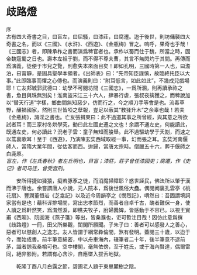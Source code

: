 歧路燈
======

序  
    古有四大奇書之目，曰盲左，曰屈騷，曰漆莊，曰腐遷。迨于後世，則坊傭襲四大奇書之名，而以《三國》、《水浒》、《西遊》、《金瓶梅》冒之。嗚呼，果奇也乎哉！《三國志》者，即陳承柞之書而演爲稗官者也。承柞以蜀而仕于魏，所當之時，固帝魏寇蜀之日也。壽本左袒于劉，而不得不尊夫曹，其言不無閃灼于其間。再傳而爲演義，徒便于市兒之覽，則愈失本來面目矣！即如孔明，三國時第一人也，曰澹泊，曰甯靜，是固具聖學本領者。《出師表》曰：“先帝知臣謹慎，故臨終托臣以大事。”此即臨事而懼之心傳也。而演義則曰：“附耳低言，如此如此”，不幾成兒戲場耶！亡友郏城郭武德曰：幼學不可閱坊間《三國志》，一爲所溷，則再讀承祚之書，魚目與珠無別矣！淮南盜宋江三十六人，肆暴行虐，張叔夜擒獲之，而稗說加以“替天行道”字樣，鄉曲間無知惡少，仿而行之，今之順刀手等會是也。流毒草野，釀禍國家，然則三世皆啞之孽報，豈足以蔽其“教猱升木”之余辜也哉！若夫《金瓶梅》，誨淫之書也。亡友張揖東曰：此不過道其事之所曾經，與其意之所欲試者耳！而三家村冬烘學究，動曰此左國史遷之文也！余謂不通左史，何能讀此，既通左史，何必讀此？況老子雲：童子無知而朘舉。此不過驅幼學于夭劄，而速之以蒿裏歌耳！至于《西遊》，乃演陳玄奘西域取經一事，幻而張之耳。玄奘河南偃師人，當隋大業年間，從估客而西。迨歸，當唐太宗時。僧臘五十六，葬于偃師之白鹿原。  
    *盲左，作《左氏春秋》者左丘明也，目盲；漆莊，莊子曾任漆园吏；腐遷，作《史记》者司马迁，曾受宫刑。*  

　　安所得捷如猱猿，癡若豚豕之徒，而消魔掃障耶？惑世誣民，佛法所以肇于漢而沸于唐也。余嘗謂唐人小說，元人院本，爲後世風俗大蠱。偶閱阙裏孔雲亭《桃花扇》、豐潤董恒岩《芝龛記》以及近今周韻亭之《憫烈記》，喟然曰：吾固謂填詞家當有是也！藉科诨排場間，寫出忠孝節烈，而善者自卓千古，醜者難保一身，使人讀之爲軒然笑，爲潸然淚，即樵夫牧子，廚婦爨婢，皆感動于不容已。以視王實甫《西廂》、阮圓海《燕子箋》等出，皆桑濮也，讵可暫注目哉！因仿此意爲撰《歧路燈》一冊，田父所樂觀，閨閣所願聞。子朱子曰：善者可以感發人之善心，惡者可以懲創人之逸志。友人皆謂于綱常彜倫間，煞有發明。蓋閱三十歲，以迨于今，而始成書。前半筆意綿密，中以舟車海內，辍筆者二十年，後半筆意不逮前茅，識者諒我桑榆可也。空中樓閣，毫無依傍，至于姓氏，或于海內賢達，偶爾雷同，絕非影附。若謂有心含沙，自應墜入拔舌地獄。  

　　乾隆丁酉八月白露之節，碧圃老人題于東臯麓樹之陰。  

